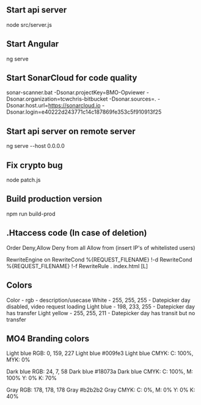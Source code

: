 ## Start api server
node src/server.js

## Start Angular
ng serve

## Start SonarCloud for code quality
sonar-scanner.bat -Dsonar.projectKey=BMO-Opviewer -Dsonar.organization=tcwchris-bitbucket -Dsonar.sources=. -Dsonar.host.url=https://sonarcloud.io -Dsonar.login=e40222d243771c14c187869fe353c5f910913f25

## Start api server on remote server
ng serve --host 0.0.0.0

## Fix crypto bug
node patch.js

## Build production version
npm run build-prod

## .Htaccess code (In case of deletion)
Order Deny,Allow
Deny from all
Allow from (insert IP's of whitelisted users)

RewriteEngine on
RewriteCond %{REQUEST_FILENAME} !-d
RewriteCond %{REQUEST_FILENAME} !-f
RewriteRule . index.html [L]

## Colors
Color - rgb - description/usecase
White - 255, 255, 255 - Datepicker day disabled, video request loading
Light blue  - 198, 233, 255 - Datepicker day has transfer
Light yellow  - 255, 255, 211 - Datepicker day has transit but no transfer

## MO4 Branding colors
Light blue RGB: 0, 159, 227 
Light blue #009fe3
Light blue CMYK: C: 100%, MYK: 0%

Dark blue RGB: 24, 7, 58 
Dark blue #18073a
Dark blue CMYK: C: 100%, M: 100% Y: 0% K: 70%

Gray RGB: 178, 178, 178 
Gray #b2b2b2
Gray CMYK: C: 0%, M: 0% Y: 0% K: 40%
